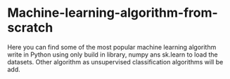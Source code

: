 # Machine-learning-algorithm-from-scratch
Here you can find some of the most popular machine learning algorithm write in Python using only build in library, numpy ans sk.learn to load the datasets.
Other algorithm as unsupervised classification algorithms will be add.
